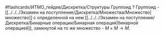 #flashcards/ИТМО_гейдев/Дискретка/Структуры
Группоид
?
Группоид - [[../../../Экзамен на поступление/Дискретка/Множества/Множество|множество]] с определенной на нем [[../../../Экзамен на поступление/Дискретка/Бинарные операции/Бинарная операция|бинарной операцией]], замкнутой на то же множество - $M \times M \to M$.
